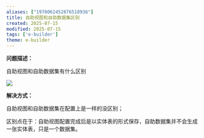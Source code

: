 ```yaml
---
aliases: ["1970062452876518936"]
title: 自助视图和自助数据集区别
created: 2025-07-15
modified: 2025-07-15
tags: ['e-builder']
theme: e-builder
---
```


**问题描述：**

自助视图和自助数据集有什么区别

![](2964a8bbcead64041cb79ef84c9be073.jpg)

**解决方式：**

自助视图和自助数据集在配置上是一样的没区别；

区别点在于：自助视图配置完成后是以实体表的形式保存，自助数据集并不会生成一张实体表，只是一个数据集。